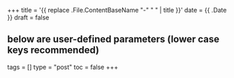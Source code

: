 +++
title = '{{ replace .File.ContentBaseName "-" " " | title }}'
date = {{ .Date }}
draft = false
## below are user-defined parameters (lower case keys recommended)
tags = []
type = "post"
toc = false
+++
